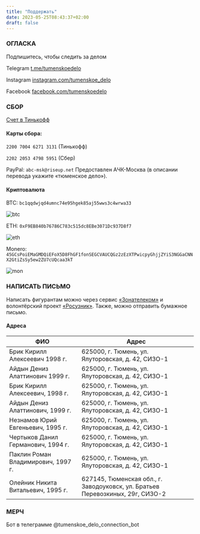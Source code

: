```yaml
---
title: "Поддержать"
date: 2023-05-25T08:43:37+02:00
draft: false
---
```


### ОГЛАСКА

Подпишитесь, чтобы следить за делом

Telegram [t.me/tumenskoedelo](t.me/tumenskoedelo)

Instagram [instagram.com/tumenskoe_delo](instagram.com/tumenskoe_delo)

Facebook [facebook.com/tumenskoedelo](facebook.com/tumenskoedelo)

### СБОР

[Счет в Тинькофф](https://www.tinkoff.ru/rm/smertin.matvey1/Wm2uo72443)

#### Карты сбора:

`2200 7004 6271 3131` (Тинькофф)

`2202 2053 4798 5951` (Сбер)

PayPal: `abc-msk@riseup.net` Предоставлен АЧК-Москва (в описании перевода укажите «тюменское дело»).

#### Криптовалюта

BTC: `bc1qqdwjqd4umnc74e95hgek85aj55wws3c4wrwa33`

![btc](/btc.jpg)

ETH: `0xF9EB840b76786C783c515dc8EBe3071Dc937D8f7`

![eth](/eth.jpg)

Monero: `45GCsPoiEMaGMDQiEFoX5D8FhGF1fonSEGCVAUCQGz2zEzXTPwicpyGhjjZYiS3NGGaCNNX2GtiZsSy5ew2ZU7cUQcaa3kT`

![mon](/mon.jpg)

### НАПИСАТЬ ПИСЬМО

Написать фигурантам можно через сервис [«Зонателеком»](https://www.zonatelecom.ru/services/letter/payments-letter) и волонтёрский проект [«Росузник»](https://rosuznik.org/). Также, можно отправить бумажное письмо.

#### Адреса

| ФИО | Адрес |
| -- | -- |
| Брик Кирилл Алексеевич 1998 г. | 625000, г. Тюмень, ул. Ялуторовская, д. 42, СИЗО-1 |
| Айдын Дениз Алаттинович 1999 г. | 625000, г. Тюмень, ул. Ялуторовская, д. 42, СИЗО-1 |
| Брик Кирилл Алексеевич, 1998 г. | 625000, г. Тюмень, ул. Ялуторовская, д. 42, СИЗО-1 |
| Айдын Дениз Алаттинович, 1999 г. | 625000, г. Тюмень, ул. Ялуторовская, д. 42, СИЗО-1 |
| Незнамов Юрий Евгеньевич, 1995 г. | 625000, г. Тюмень, ул. Ялуторовская, д. 42, СИЗО-1 |
| Чертыков Данил Германович, 1994 г. | 625000, г. Тюмень, ул. Ялуторовская, д. 42, СИЗО-1 |
| Паклин Роман Владимирович, 1997 г. | 625000, г. Тюмень, ул. Ялуторовская, д. 42, СИЗО-1 |
| Олейник Никита Витальевич, 1995 г. | 627145, Тюменская обл., г. Заводоуковск, ул. Братьев Перевозкиных, 29г, СИЗО-2 |


### МЕРЧ

Бот в телеграмме @tumenskoe_delo_connection_bot
